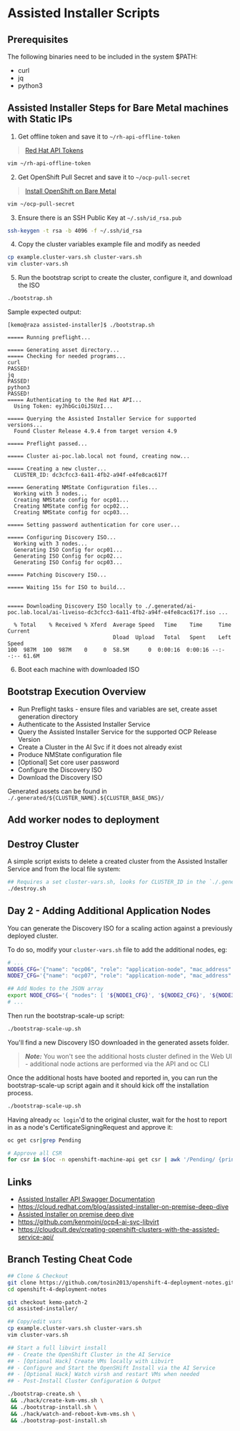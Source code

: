 # Assisted Installer Scripts

## Prerequisites

The following binaries need to be included in the system $PATH:

- curl
- jq
- python3

## Assisted Installer Steps for Bare Metal machines with Static IPs

1. Get offline token and save it to `~/rh-api-offline-token`
> [Red Hat API Tokens](https://access.redhat.com/management/api)

```bash
vim ~/rh-api-offline-token
```

2. Get OpenShift Pull Secret and save it to `~/ocp-pull-secret`
> [Install OpenShift on Bare Metal](https://console.redhat.com/openshift/install/metal/installer-provisioned)

```bash
vim ~/ocp-pull-secret
```

3. Ensure there is an SSH Public Key at `~/.ssh/id_rsa.pub`

```bash
ssh-keygen -t rsa -b 4096 -f ~/.ssh/id_rsa
```

4. Copy the cluster variables example file and modify as needed

```bash
cp example.cluster-vars.sh cluster-vars.sh
vim cluster-vars.sh
```

5. Run the bootstrap script to create the cluster, configure it, and download the ISO

```bash
./bootstrap.sh
```

Sample expected output:

```
[kemo@raza assisted-installer]$ ./bootstrap.sh 

===== Running preflight...

===== Generating asset directory...
===== Checking for needed programs...
curl                                                                     PASSED!
jq                                                                       PASSED!
python3                                                                  PASSED!
===== Authenticating to the Red Hat API...
  Using Token: eyJhbGciOiJSUzI...

===== Querying the Assisted Installer Service for supported versions...
  Found Cluster Release 4.9.4 from target version 4.9

===== Preflight passed...

===== Cluster ai-poc.lab.local not found, creating now...

===== Creating a new cluster...
  CLUSTER_ID: dc3cfcc3-6a11-4fb2-a94f-e4fe8cac617f

===== Generating NMState Configuration files...
  Working with 3 nodes...
  Creating NMState config for ocp01...
  Creating NMState config for ocp02...
  Creating NMState config for ocp03...

===== Setting password authentication for core user...

===== Configuring Discovery ISO...
  Working with 3 nodes...
  Generating ISO Config for ocp01...
  Generating ISO Config for ocp02...
  Generating ISO Config for ocp03...

===== Patching Discovery ISO...

===== Waiting 15s for ISO to build...


===== Downloading Discovery ISO locally to ./.generated/ai-poc.lab.local/ai-liveiso-dc3cfcc3-6a11-4fb2-a94f-e4fe8cac617f.iso ...

  % Total    % Received % Xferd  Average Speed   Time    Time     Time  Current
                                 Dload  Upload   Total   Spent    Left  Speed
100  987M  100  987M    0     0  58.5M      0  0:00:16  0:00:16 --:--:-- 61.6M
```

6. Boot each machine with downloaded ISO

## Bootstrap Execution Overview

- Run Preflight tasks - ensure files and variables are set, create asset generation directory
- Authenticate to the Assisted Installer Service
- Query the Assisted Installer Service for the supported OCP Release Version
- Create a Cluster in the AI Svc if it does not already exist
- Produce NMState configuration file
- [Optional] Set core user password
- Configure the Discovery ISO
- Download the Discovery ISO

Generated assets can be found in `./.generated/${CLUSTER_NAME}.${CLUSTER_BASE_DNS}/`

## Add worker nodes to deployment


## Destroy Cluster

A simple script exists to delete a created cluster from the Assisted Installer Service and from the local file system:

```bash
## Requires a set cluster-vars.sh, looks for CLUSTER_ID in the `./.generated/${CLUSTER_NAME}.${CLUSTER_BASE_DNS}/` directory
./destroy.sh
```

## Day 2 - Adding Additional Application Nodes

You can generate the Discovery ISO for a scaling action against a previously deployed cluster.

To do so, modify your `cluster-vars.sh` file to add the additional nodes, eg:

```bash
# ...
NODE6_CFG='{"name": "ocp06", "role": "application-node", "mac_address": "52:54:00:00:00:06", "ipv4": {"address": "192.168.42.66", "gateway": "192.168.42.1", "prefix": "24", "iface": "enp1s0"}}'
NODE7_CFG='{"name": "ocp07", "role": "application-node", "mac_address": "52:54:00:00:00:07", "ipv4": {"address": "192.168.42.67", "gateway": "192.168.42.1", "prefix": "24", "iface": "enp1s0"}}'

## Add Nodes to the JSON array
export NODE_CFGS='{ "nodes": [ '${NODE1_CFG}', '${NODE2_CFG}', '${NODE3_CFG}', '${NODE4_CFG}', '${NODE5_CFG}', '${NODE6_CFG}', '${NODE7_CFG}' ] }'
# ...
```

Then run the bootstrap-scale-up script:

```bash
./bootstrap-scale-up.sh
```

You'll find a new Discovery ISO downloaded in the generated assets folder.

> ***Note:*** You won't see the additional hosts cluster defined in the Web UI - additional node actions are performed via the API and oc CLI

Once the additional hosts have booted and reported in, you can run the bootstrap-scale-up script again and it should kick off the installation process.

```bash
./bootstrap-scale-up.sh
```

Having already `oc login`'d to the original cluster, wait for the host to report in as a node's CertificateSigningRequest and approve it:

```bash
oc get csr|grep Pending

# Approve all CSR
for csr in $(oc -n openshift-machine-api get csr | awk '/Pending/ {print $1}'); do oc adm certificate approve $csr;done
```

## Links

* [Assisted Installer API Swagger Documentation](https://generator.swagger.io/?url=https://raw.githubusercontent.com/openshift/assisted-service/master/swagger.yaml)
* https://cloud.redhat.com/blog/assisted-installer-on-premise-deep-dive
* [Assisted Installer on premise deep dive](https://github.com/latouchek/assisted-installer-deepdive)
* https://github.com/kenmoini/ocp4-ai-svc-libvirt
* https://cloudcult.dev/creating-openshift-clusters-with-the-assisted-service-api/

## Branch Testing Cheat Code

```bash
## Clone & Checkout
git clone https://github.com/tosin2013/openshift-4-deployment-notes.git
cd openshift-4-deployment-notes

git checkout kemo-patch-2
cd assisted-installer/

## Copy/edit vars
cp example.cluster-vars.sh cluster-vars.sh
vim cluster-vars.sh

## Start a full libvirt install
## - Create the OpenShift Cluster in the AI Service
## - [Optional Hack] Create VMs locally with Libvirt
## - Configure and Start the OpenSHift Install via the AI Service
## - [Optional Hack] Watch virsh and restart VMs when needed
## - Post-Install Cluster Configuration & Output

./bootstrap-create.sh \
 && ./hack/create-kvm-vms.sh \
 && ./bootstrap-install.sh \
 && ./hack/watch-and-reboot-kvm-vms.sh \
 && ./bootstrap-post-install.sh
```
